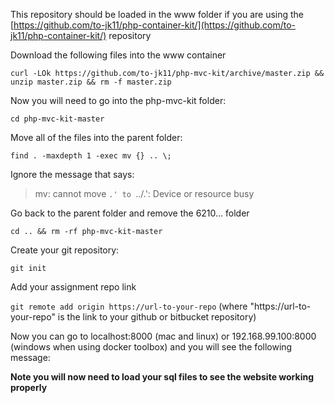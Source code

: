 This repository should be loaded in the www folder if you are using the [https://github.com/to-jk11/php-container-kit/](https://github.com/to-jk11/php-container-kit/) repository

Download the following files into the www container

`curl -LOk https://github.com/to-jk11/php-mvc-kit/archive/master.zip && unzip master.zip && rm -f master.zip`

Now you will need to go into the php-mvc-kit folder:

`cd php-mvc-kit-master`

Move all of the files into the parent folder:

`find . -maxdepth 1 -exec mv {} .. \;`

Ignore the message that says:

> mv: cannot move `.' to `../.': Device or resource busy

Go back to the parent folder and remove the 6210... folder

`cd .. && rm -rf php-mvc-kit-master`

Create your git repository:

`git init`

Add your assignment repo link

`git remote add origin https://url-to-your-repo` (where "https://url-to-your-repo" is the link to your github or bitbucket repository)

Now you can go to localhost:8000 (mac and linux) or 192.168.99.100:8000 (windows when using docker toolbox) and you will see the following message:

**Note you will now need to load your sql files to see the website working properly**